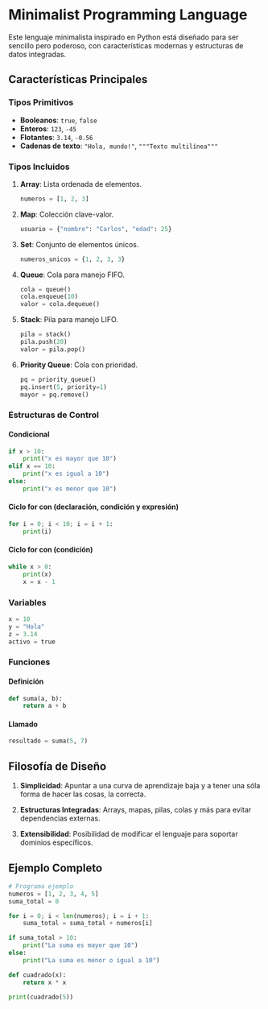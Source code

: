 # Minimalist Programming Language

Este lenguaje minimalista inspirado en Python está diseñado para ser sencillo pero poderoso, con características modernas y estructuras de datos integradas.

## Características Principales

### **Tipos Primitivos**

- **Booleanos**: `true`, `false`
- **Enteros**: `123`, `-45`
- **Flotantes**: `3.14`, `-0.56`
- **Cadenas de texto**: `"Hola, mundo!"`, `"""Texto multilínea"""`

### **Tipos Incluidos**

1. **Array**: Lista ordenada de elementos.

   ```python
   numeros = [1, 2, 3]
   ```

2. **Map**: Colección clave-valor.

   ```python
   usuario = {"nombre": "Carlos", "edad": 25}
   ```

3. **Set**: Conjunto de elementos únicos.

   ```python
   numeros_unicos = {1, 2, 3, 3}
   ```

4. **Queue**: Cola para manejo FIFO.

   ```python
   cola = queue()
   cola.enqueue(10)
   valor = cola.dequeue()
   ```

5. **Stack**: Pila para manejo LIFO.

   ```python
   pila = stack()
   pila.push(20)
   valor = pila.pop()
   ```

6. **Priority Queue**: Cola con prioridad.

   ```python
   pq = priority_queue()
   pq.insert(5, priority=1)
   mayor = pq.remove()
   ```

### **Estructuras de Control**

#### **Condicional**

```python
if x > 10:
    print("x es mayor que 10")
elif x == 10:
    print("x es igual a 10")
else:
    print("x es menor que 10")
```

#### **Ciclo for con (declaración, condición y expresión)**

```python
for i = 0; i < 10; i = i + 1:
    print(i)
```

#### **Ciclo for con (condición)**

```python
while x > 0:
    print(x)
    x = x - 1
```

### **Variables**

```python
x = 10
y = "Hola"
z = 3.14
activo = true
```

### **Funciones**

#### **Definición**

```python
def suma(a, b):
    return a + b
```

#### **Llamado**

```python
resultado = suma(5, 7)
```

## Filosofía de Diseño

1. **Simplicidad**: Apuntar a una curva de aprendizaje baja y a tener una sóla forma de hacer las cosas, la correcta.

2. **Estructuras Integradas**: Arrays, mapas, pilas, colas y más para evitar dependencias externas.

3. **Extensibilidad**: Posibilidad de modificar el lenguaje para soportar dominios específicos.

## Ejemplo Completo

```python
# Programa ejemplo
numeros = [1, 2, 3, 4, 5]
suma_total = 0

for i = 0; i < len(numeros); i = i + 1:
    suma_total = suma_total + numeros[i]

if suma_total > 10:
    print("La suma es mayor que 10")
else:
    print("La suma es menor o igual a 10")

def cuadrado(x):
    return x * x

print(cuadrado(5))
```

